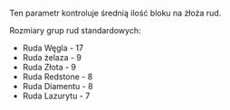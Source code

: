 Ten parametr kontroluje średnią ilość bloku na żłoża rud.

Rozmiary grup rud standardowych:

* Ruda Węgla - 17
* Ruda żelaza - 9
* Ruda Złota - 9
* Ruda Redstone - 8
* Ruda Diamentu - 8
* Ruda Lazurytu - 7